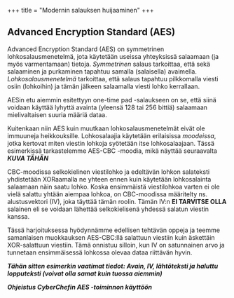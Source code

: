 +++
title = "Modernin salauksen huijaaminen"
+++

## Advanced Encryption Standard (AES)

Advanced Encryption Standard (AES) on symmetrinen lohkosalausmenetelmä, jota käytetään useissa yhteyksissä salaamaan (ja myös varmentamaan) tietoja. *Symmetrinen* salaus tarkoittaa, että sekä salaaminen ja purkaminen tapahtuu samalla (salaisella) avaimella. *Lohkosalausmenetelmä* tarkoittaa, että salaus tapahtuu pilkkomalla viesti osiin (lohkoihin) ja tämän jälkeen salaamalla viesti lohko kerrallaan.

AESin etu aiemmin esitettyyn one-time pad -salaukseen on se, että siinä voidaan käyttää lyhyttä avainta (yleensä 128 tai 256 bittiä) salaamaan mielivaltaisen suuria määriä dataa. 

Kuitenkaan niin AES kuin muutkaan lohkosalausmenetelmät eivät ole immuuneja heikkouksille. Lohkosalaajia käytetään erilaisissa *moodeissa*, jotka kertovat miten viestin lohkoja syötetään itse lohkosalaajaan. Tässä esimerkissä tarkastelemme AES-CBC -moodia, mikä näyttää seuraavalta
***KUVA TÄHÄN***

CBC-moodissa selkokielinen viestilohko ja edeltävän lohkon salateksti yhdistetään XORaamalla ne yhteen ennen kuin käytetään lohkosalainta salaamaan näin saatu lohko. Koska ensimmäistä viestilohkoa varten ei ole vielä salattu yhtään aiempaa lohkoa, on CBC-moodissa määritelty ns. alustusvektori (IV), joka täyttää tämän roolin. Tämän IV:n **EI TARVITSE OLLA** salainen eli se voidaan lähettää selkokielisenä yhdessä salatun viestin kanssa.

Tässä harjoituksessa hyödynnämme edellisen tehtävän oppeja ja teemme samanlaisen muokkauksen AES-CBC:llä salattuun viestiin kuin äskettäin XOR-salattuun viestiin. Tämä onnistuu silloin, kun IV on satunnainen arvo ja tunnetaan ensimmäisessä lohkossa olevaa dataa riittävän hyvin.

***Tähän sitten esimerkin vaatimat tiedot: Avain, IV, lähtöteksti ja haluttu lopputeksti (voivat olla samat kuin tuossa aiemmin)***

***Ohjeistus CyberChefin AES -toiminnon käyttöön***
